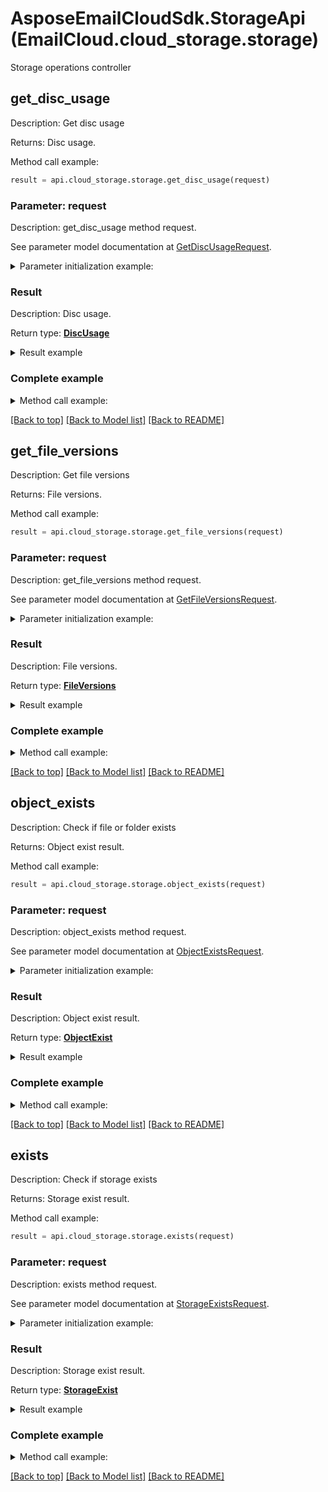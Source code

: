 # AsposeEmailCloudSdk.StorageApi (EmailCloud.cloud_storage.storage)

Storage operations controller

<a name="get_disc_usage"></a>
## get_disc_usage

Description: Get disc usage

Returns: Disc usage.

Method call example:
```python
result = api.cloud_storage.storage.get_disc_usage(request)
```

### Parameter: request

Description: get_disc_usage method request.

See parameter model documentation at [GetDiscUsageRequest](GetDiscUsageRequest.md).

<details>
    <summary>Parameter initialization example:</summary>
    
```python
request = models.GetDiscUsageRequest(
    storage_name='First Storage')
```

</details>

### Result

Description: Disc usage.

Return type: [**DiscUsage**](DiscUsage.md)

<details>
    <summary>Result example</summary>

```python
result = models.DiscUsage(
    used_size=1048576,
    total_size=3145728)
```
</details>

### Complete example

<details>
    <summary>Method call example:</summary>

```python
api = EmailCloud(app_key, app_sid)

// Prepare parameters:
request = models.GetDiscUsageRequest(
    storage_name='First Storage')

// Call method:
result = api.cloud_storage.storage.get_disc_usage(request)

// Result example:
result = models.DiscUsage(
    used_size=1048576,
    total_size=3145728)
```

</details>

[[Back to top]](#) [[Back to Model list]](Models.md) [[Back to README]](README.md)
<a name="get_file_versions"></a>
## get_file_versions

Description: Get file versions

Returns: File versions.

Method call example:
```python
result = api.cloud_storage.storage.get_file_versions(request)
```

### Parameter: request

Description: get_file_versions method request.

See parameter model documentation at [GetFileVersionsRequest](GetFileVersionsRequest.md).

<details>
    <summary>Parameter initialization example:</summary>
    
```python
request = models.GetFileVersionsRequest(
    path='/storage/path/to/file.ext',
    storage_name='First Storage')
```

</details>

### Result

Description: File versions.

Return type: [**FileVersions**](FileVersions.md)

<details>
    <summary>Result example</summary>

```python
result = models.FileVersions(
    value=[
        models.FileVersion(
            version_id='d5afd857-8797-4ca0-b806-a03fdfc3831f',
            is_latest=True,
            name='file.ext',
            modified_date=datetime.today(),
            size=4096,
            path='/storage/path/to')])
```
</details>

### Complete example

<details>
    <summary>Method call example:</summary>

```python
api = EmailCloud(app_key, app_sid)

// Prepare parameters:
request = models.GetFileVersionsRequest(
    path='/storage/path/to/file.ext',
    storage_name='First Storage')

// Call method:
result = api.cloud_storage.storage.get_file_versions(request)

// Result example:
result = models.FileVersions(
    value=[
        models.FileVersion(
            version_id='d5afd857-8797-4ca0-b806-a03fdfc3831f',
            is_latest=True,
            name='file.ext',
            modified_date=datetime.today(),
            size=4096,
            path='/storage/path/to')])
```

</details>

[[Back to top]](#) [[Back to Model list]](Models.md) [[Back to README]](README.md)
<a name="object_exists"></a>
## object_exists

Description: Check if file or folder exists

Returns: Object exist result.

Method call example:
```python
result = api.cloud_storage.storage.object_exists(request)
```

### Parameter: request

Description: object_exists method request.

See parameter model documentation at [ObjectExistsRequest](ObjectExistsRequest.md).

<details>
    <summary>Parameter initialization example:</summary>
    
```python
request = models.ObjectExistsRequest(
    path='/storage/path/to/folder/or/file.ext',
    storage_name='First Storage',)
```

</details>

### Result

Description: Object exist result.

Return type: [**ObjectExist**](ObjectExist.md)

<details>
    <summary>Result example</summary>

```python
result = models.ObjectExist(
    exists=True)
```
</details>

### Complete example

<details>
    <summary>Method call example:</summary>

```python
api = EmailCloud(app_key, app_sid)

// Prepare parameters:
request = models.ObjectExistsRequest(
    path='/storage/path/to/folder/or/file.ext',
    storage_name='First Storage',)

// Call method:
result = api.cloud_storage.storage.object_exists(request)

// Result example:
result = models.ObjectExist(
    exists=True)
```

</details>

[[Back to top]](#) [[Back to Model list]](Models.md) [[Back to README]](README.md)
<a name="exists"></a>
## exists

Description: Check if storage exists

Returns: Storage exist result.

Method call example:
```python
result = api.cloud_storage.storage.exists(request)
```

### Parameter: request

Description: exists method request.

See parameter model documentation at [StorageExistsRequest](StorageExistsRequest.md).

<details>
    <summary>Parameter initialization example:</summary>
    
```python
request = models.StorageExistsRequest(
    storage_name='First Storage')
```

</details>

### Result

Description: Storage exist result.

Return type: [**StorageExist**](StorageExist.md)

<details>
    <summary>Result example</summary>

```python
result = models.StorageExist(
    exists=True)
```
</details>

### Complete example

<details>
    <summary>Method call example:</summary>

```python
api = EmailCloud(app_key, app_sid)

// Prepare parameters:
request = models.StorageExistsRequest(
    storage_name='First Storage')

// Call method:
result = api.cloud_storage.storage.exists(request)

// Result example:
result = models.StorageExist(
    exists=True)
```

</details>

[[Back to top]](#) [[Back to Model list]](Models.md) [[Back to README]](README.md)

